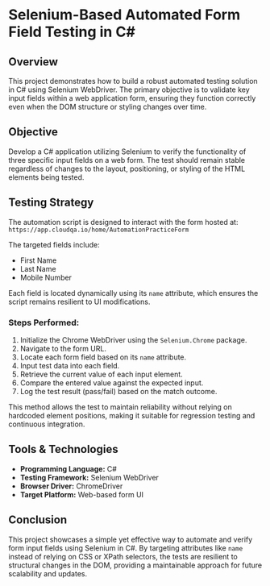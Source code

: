 # Selenium-Based Automated Form Field Testing in C#

## Overview
This project demonstrates how to build a robust automated testing solution in C# using Selenium WebDriver. The primary objective is to validate key input fields within a web application form, ensuring they function correctly even when the DOM structure or styling changes over time.

## Objective
Develop a C# application utilizing Selenium to verify the functionality of three specific input fields on a web form. The test should remain stable regardless of changes to the layout, positioning, or styling of the HTML elements being tested.

## Testing Strategy
The automation script is designed to interact with the form hosted at:
`https://app.cloudqa.io/home/AutomationPracticeForm`

The targeted fields include:
- First Name
- Last Name
- Mobile Number

Each field is located dynamically using its `name` attribute, which ensures the script remains resilient to UI modifications. 

### Steps Performed:
1. Initialize the Chrome WebDriver using the `Selenium.Chrome` package.
2. Navigate to the form URL.
3. Locate each form field based on its `name` attribute.
4. Input test data into each field.
5. Retrieve the current value of each input element.
6. Compare the entered value against the expected input.
7. Log the test result (pass/fail) based on the match outcome.

This method allows the test to maintain reliability without relying on hardcoded element positions, making it suitable for regression testing and continuous integration.

## Tools & Technologies
- **Programming Language:** C#
- **Testing Framework:** Selenium WebDriver
- **Browser Driver:** ChromeDriver
- **Target Platform:** Web-based form UI

## Conclusion
This project showcases a simple yet effective way to automate and verify form input fields using Selenium in C#. By targeting attributes like `name` instead of relying on CSS or XPath selectors, the tests are resilient to structural changes in the DOM, providing a maintainable approach for future scalability and updates.
